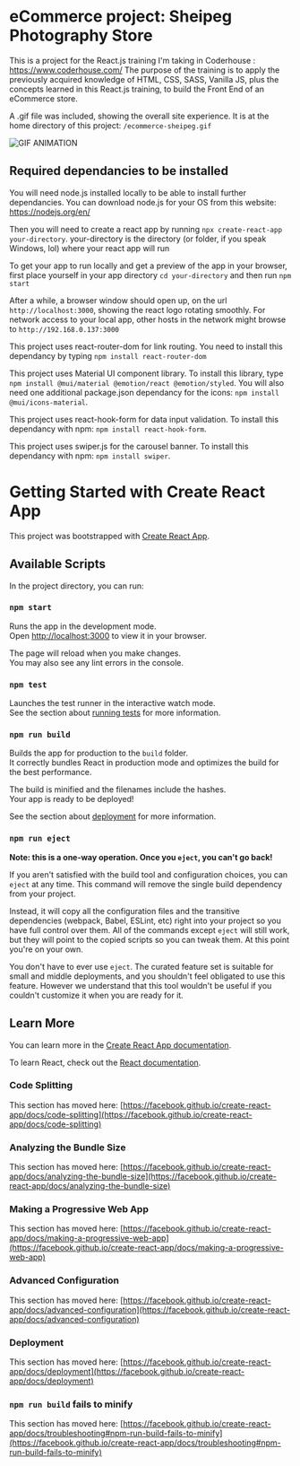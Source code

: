 # eCommerce project: Sheipeg Photography Store

This is a project for the React.js training I'm taking in Coderhouse : https://www.coderhouse.com/
The purpose of the training is to apply the previously acquired knowledge of HTML, CSS, SASS, Vanilla JS, plus the concepts learned in this React.js training, to build the Front End of an eCommerce store. 

A .gif file was included, showing the overall site experience. It is at the home directory of this project: `/ecommerce-sheipeg.gif`

![GIF ANIMATION](/ecommerce-sheipeg.gif)



## Required dependancies to be installed

You will need node.js installed locally to be able to install further dependancies. You can download node.js for your OS from this website: https://nodejs.org/en/

Then you will need to create a react app by running `npx create-react-app your-directory`. your-directory is the directory (or folder, if you speak Windows, lol) where your react app will run

To get your app to run locally and get a preview of the app in your browser, first place yourself in your app directory `cd your-directory` and then run `npm start`

After a while, a browser window should open up, on the url `http://localhost:3000`, showing the react logo rotating smoothly. For network access to your local app, other hosts in the network might browse to `http://192.168.0.137:3000`

This project uses react-router-dom for link routing. You need to install this dependancy by typing `npm install react-router-dom`

This project uses Material UI component library. To install this library, type `npm install @mui/material @emotion/react @emotion/styled`. You will also need one additional package.json dependancy for the icons: `npm install @mui/icons-material`.

This project uses react-hook-form for data input validation. To install this dependancy with npm: `npm install react-hook-form`.

This project uses swiper.js for the carousel banner. To install this dependancy with npm: `npm install swiper`.


# Getting Started with Create React App

This project was bootstrapped with [Create React App](https://github.com/facebook/create-react-app).

## Available Scripts

In the project directory, you can run:

### `npm start`

Runs the app in the development mode.\
Open [http://localhost:3000](http://localhost:3000) to view it in your browser.

The page will reload when you make changes.\
You may also see any lint errors in the console.

### `npm test`

Launches the test runner in the interactive watch mode.\
See the section about [running tests](https://facebook.github.io/create-react-app/docs/running-tests) for more information.

### `npm run build`

Builds the app for production to the `build` folder.\
It correctly bundles React in production mode and optimizes the build for the best performance.

The build is minified and the filenames include the hashes.\
Your app is ready to be deployed!

See the section about [deployment](https://facebook.github.io/create-react-app/docs/deployment) for more information.

### `npm run eject`

**Note: this is a one-way operation. Once you `eject`, you can't go back!**

If you aren't satisfied with the build tool and configuration choices, you can `eject` at any time. This command will remove the single build dependency from your project.

Instead, it will copy all the configuration files and the transitive dependencies (webpack, Babel, ESLint, etc) right into your project so you have full control over them. All of the commands except `eject` will still work, but they will point to the copied scripts so you can tweak them. At this point you're on your own.

You don't have to ever use `eject`. The curated feature set is suitable for small and middle deployments, and you shouldn't feel obligated to use this feature. However we understand that this tool wouldn't be useful if you couldn't customize it when you are ready for it.

## Learn More

You can learn more in the [Create React App documentation](https://facebook.github.io/create-react-app/docs/getting-started).

To learn React, check out the [React documentation](https://reactjs.org/).

### Code Splitting

This section has moved here: [https://facebook.github.io/create-react-app/docs/code-splitting](https://facebook.github.io/create-react-app/docs/code-splitting)

### Analyzing the Bundle Size

This section has moved here: [https://facebook.github.io/create-react-app/docs/analyzing-the-bundle-size](https://facebook.github.io/create-react-app/docs/analyzing-the-bundle-size)

### Making a Progressive Web App

This section has moved here: [https://facebook.github.io/create-react-app/docs/making-a-progressive-web-app](https://facebook.github.io/create-react-app/docs/making-a-progressive-web-app)

### Advanced Configuration

This section has moved here: [https://facebook.github.io/create-react-app/docs/advanced-configuration](https://facebook.github.io/create-react-app/docs/advanced-configuration)

### Deployment

This section has moved here: [https://facebook.github.io/create-react-app/docs/deployment](https://facebook.github.io/create-react-app/docs/deployment)

### `npm run build` fails to minify

This section has moved here: [https://facebook.github.io/create-react-app/docs/troubleshooting#npm-run-build-fails-to-minify](https://facebook.github.io/create-react-app/docs/troubleshooting#npm-run-build-fails-to-minify)
